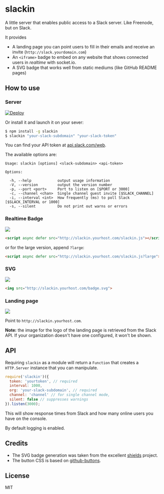 
# slackin

A little server that enables public access
to a Slack server. Like Freenode, but on Slack.

It provides

- A landing page you can point users to fill in their
  emails and receive an invite (`http://slack.yourdomain.com`)
- An `<iframe>` badge to embed on any website
  that shows connected users in *realtime* with socket.io.
- A SVG badge that works well from static mediums
  (like GitHub README pages)

## How to use

### Server

[![Deploy](https://www.herokucdn.com/deploy/button.png)](https://heroku.com/deploy)

Or install it and launch it on your sever:

```bash
$ npm install -g slackin
$ slackin "your-slack-subdomain" "your-slack-token"
```

You can find your API token at [api.slack.com/web](https://api.slack.com/web).

The available options are:

```
Usage: slackin [options] <slack-subdomain> <api-token>

Options:

  -h, --help            output usage information
  -V, --version         output the version number
  -p, --port <port>     Port to listen on [$PORT or 3000]
  -c, --channel <chan>  Single channel guest invite [$SLACK_CHANNEL]
  -i, --interval <int>  How frequently (ms) to poll Slack [$SLACK_INTERVAL or 1000]
  -s, --silent          Do not print out warns or errors
```

### Realtime Badge

[![](https://cldup.com/IaiPnDEAA6.gif)](http://slack.socket.io)

```html
<script async defer src="http://slackin.yourhost.com/slackin.js"></script>
```

or for the large version, append `?large`:

```html
<script async defer src="http://slackin.yourhost.com/slackin.js?large"></script>
```

### SVG

[![](https://cldup.com/jWUT4QFLnq.png)](http://slack.socket.io)

```html
<img src="http://slackin.yourhost.com/badge.svg">
```

### Landing page

[![](https://cldup.com/WIbawiqp0Q.png)](http://slack.socket.io)

Point to `http://slackin.yourhost.com`.

**Note:** the image for the logo of the landing page
is retrieved from the Slack API. If your organization
doesn't have one configured, it won't be shown.

## API

Requiring `slackin` as a module will return
a `Function` that creates a `HTTP.Server` instance
that you can manipulate.

```js
require('slackin')({
  token: 'yourtoken', // required
  interval: 1000,
  org: 'your-slack-subdomain', // required
  channel: 'channel' // for single channel mode,
  silent: false // suppresses warnings
}).listen(3000);
```

This will show response times from Slack and how many
online users you have on the console.

By default logging is enabled.

## Credits

- The SVG badge generation was taken from the
excellent [shields](https://github.com/badges/shields) project.
- The button CSS is based on 
[github-buttons](https://github.com/mdo/github-buttons).

## License

MIT
